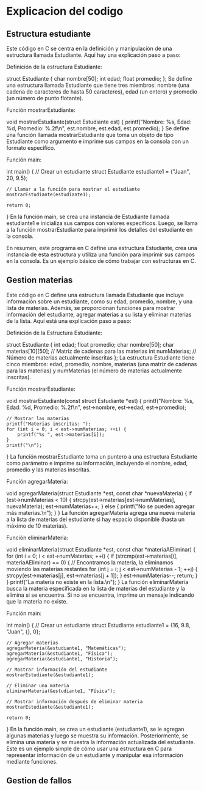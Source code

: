 # Explicacion del codigo

## Estructura estudiante

Este código en C se centra en la definición y manipulación de una estructura llamada Estudiante. Aquí hay una explicación paso a paso:

Definición de la estructura Estudiante:


struct Estudiante
{
    char nombre[50];
    int edad;
    float promedio;
};
Se define una estructura llamada Estudiante que tiene tres miembros: nombre (una cadena de caracteres de hasta 50 caracteres), edad (un entero) y promedio (un número de punto flotante).

Función mostrarEstudiante:


void mostrarEstudiante(struct Estudiante est)
{
    printf("Nombre: %s, Edad: %d, Promedio: %.2f\n", est.nombre, est.edad, est.promedio);
}
Se define una función llamada mostrarEstudiante que toma un objeto de tipo Estudiante como argumento e imprime sus campos en la consola con un formato específico.

Función main:


int main()
{
    // Crear un estudiante
    struct Estudiante estudiante1 = {"Juan", 20, 9.5};

    // Llamar a la función para mostrar el estudiante
    mostrarEstudiante(estudiante1);

    return 0;
}
En la función main, se crea una instancia de Estudiante llamada estudiante1 e inicializa sus campos con valores específicos. Luego, se llama a la función mostrarEstudiante para imprimir los detalles del estudiante en la consola.

En resumen, este programa en C define una estructura Estudiante, crea una instancia de esta estructura y utiliza una función para imprimir sus campos en la consola. Es un ejemplo básico de cómo trabajar con estructuras en C.

## Gestion materias

Este código en C define una estructura llamada Estudiante que incluye información sobre un estudiante, como su edad, promedio, nombre, y una lista de materias. Además, se proporcionan funciones para mostrar información del estudiante, agregar materias a su lista y eliminar materias de la lista. Aquí está una explicación paso a paso:

Definición de la Estructura Estudiante:


struct Estudiante {
    int edad;
    float promedio;
    char nombre[50];
    char materias[10][50];  // Matriz de cadenas para las materias
    int numMaterias;        // Número de materias actualmente inscritas
};
La estructura Estudiante tiene cinco miembros: edad, promedio, nombre, materias (una matriz de cadenas para las materias) y numMaterias (el número de materias actualmente inscritas).

Función mostrarEstudiante:


void mostrarEstudiante(const struct Estudiante *est) {
    printf("Nombre: %s, Edad: %d, Promedio: %.2f\n", est->nombre, est->edad, est->promedio);

    // Mostrar las materias
    printf("Materias inscritas: ");
    for (int i = 0; i < est->numMaterias; ++i) {
        printf("%s ", est->materias[i]);
    }
    printf("\n");
}
La función mostrarEstudiante toma un puntero a una estructura Estudiante como parámetro e imprime su información, incluyendo el nombre, edad, promedio y las materias inscritas.

Función agregarMateria:


void agregarMateria(struct Estudiante *est, const char *nuevaMateria) {
    if (est->numMaterias < 10) {
        strcpy(est->materias[est->numMaterias], nuevaMateria);
        est->numMaterias++;
    } else {
        printf("No se pueden agregar más materias.\n");
    }
}
La función agregarMateria agrega una nueva materia a la lista de materias del estudiante si hay espacio disponible (hasta un máximo de 10 materias).

Función eliminarMateria:


void eliminarMateria(struct Estudiante *est, const char *materiaAEliminar) {
    for (int i = 0; i < est->numMaterias; ++i) {
        if (strcmp(est->materias[i], materiaAEliminar) == 0) {
            // Encontramos la materia, la eliminamos moviendo las materias restantes
            for (int j = i; j < est->numMaterias - 1; ++j) {
                strcpy(est->materias[j], est->materias[j + 1]);
            }
            est->numMaterias--;
            return;
        }
    }
    printf("La materia no existe en la lista.\n");
}
La función eliminarMateria busca la materia especificada en la lista de materias del estudiante y la elimina si se encuentra. Si no se encuentra, imprime un mensaje indicando que la materia no existe.

Función main:


int main() {
    // Crear un estudiante
    struct Estudiante estudiante1 = {16, 9.8, "Juan", {}, 0};

    // Agregar materias
    agregarMateria(&estudiante1, "Matemáticas");
    agregarMateria(&estudiante1, "Física");
    agregarMateria(&estudiante1, "Historia");

    // Mostrar información del estudiante
    mostrarEstudiante(&estudiante1);

    // Eliminar una materia
    eliminarMateria(&estudiante1, "Física");

    // Mostrar información después de eliminar materia
    mostrarEstudiante(&estudiante1);

    return 0;
}
En la función main, se crea un estudiante (estudiante1), se le agregan algunas materias y luego se muestra su información. Posteriormente, se elimina una materia y se muestra la información actualizada del estudiante. Este es un ejemplo simple de cómo usar una estructura en C para representar información de un estudiante y manipular esa información mediante funciones.

## Gestion de fallos

